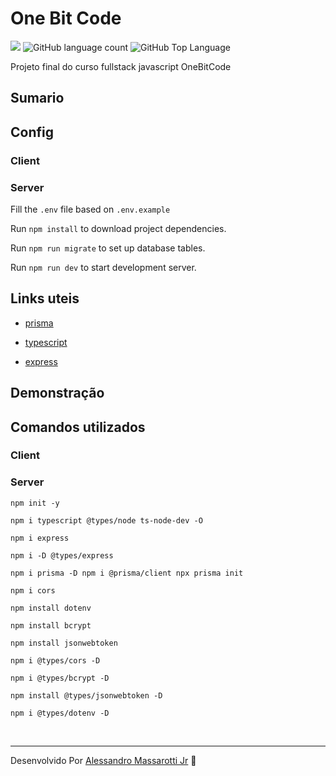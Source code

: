 # One Bit Code

<p>
  <img src="https://img.shields.io/badge/made%20by-Alessandro%20Massarotti%20Jr-e00000?style=flat-square">
  <img alt="GitHub language count" src="https://img.shields.io/github/languages/count/alessandro-massarotti-Jr/OneBitCode-EverNote?color=e00000&style=flat-square">
  <img alt="GitHub Top Language" src="https://img.shields.io/github/languages/top/alessandro-massarotti-Jr/OneBitCode-EverNote?color=e00000&style=flat-square">
</p>


Projeto final do curso fullstack javascript OneBitCode

## Sumario

## Config

### Client

### Server

Fill the `.env` file based on `.env.example`

Run `npm install` to download project dependencies.

Run `npm run migrate` to set up database tables.

Run `npm run dev` to start development server.

## Links uteis

- [prisma](https://www.prisma.io/docs/reference)

- [typescript](https://www.typescriptlang.org/docs/handbook/intro.html)

- [express](https://expressjs.com/pt-br/)

## Demonstração

## Comandos utilizados

### Client

### Server

`npm init -y`

`npm i typescript @types/node ts-node-dev -O`

`npm i express`

`npm i -D @types/express`

`npm i prisma -D npm i @prisma/client npx prisma init`

`npm i cors`

`npm install dotenv`

`npm install bcrypt`

`npm install jsonwebtoken`

`npm i @types/cors -D`

`npm i @types/bcrypt -D`

`npm install @types/jsonwebtoken -D`

`npm i @types/dotenv -D`


<br>

---

Desenvolvido Por [Alessandro Massarotti Jr](https://github.com/alessandro-massarotti-jr) 🤖